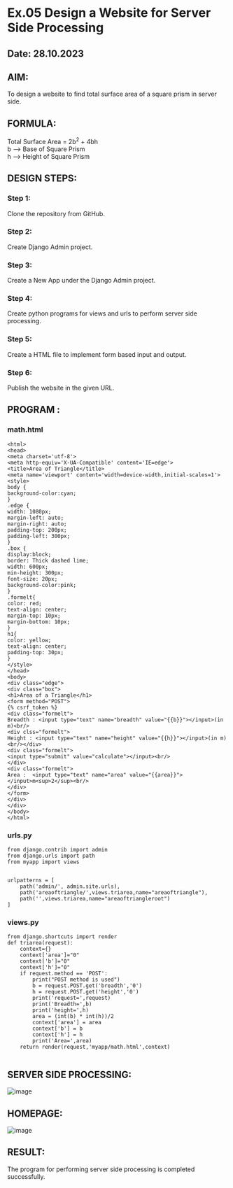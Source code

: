 # Ex.05 Design a Website for Server Side Processing
## Date: 28.10.2023

## AIM:
To design a website to find total surface area of a square prism in server side.

## FORMULA:
Total Surface Area = 2b<sup>2</sup> + 4bh
<br>b --> Base of Square Prism
<br>h --> Height of Square Prism

## DESIGN STEPS:

### Step 1:
Clone the repository from GitHub.

### Step 2:
Create Django Admin project.

### Step 3:
Create a New App under the Django Admin project.

### Step 4:
Create python programs for views and urls to perform server side processing.

### Step 5:
Create a HTML file to implement form based input and output.

### Step 6:
Publish the website in the given URL.

## PROGRAM :
### math.html
```
<html>
<head>
<meta charset='utf-8'>
<meta http-equiv='X-UA-Compatible' content='IE=edge'>
<title>Area of Triangle</title>
<meta name='viewport' content='width=device-width,initial-scales=1'>
<style>
body {
background-color:cyan;
}
.edge {
width: 1080px;
margin-left: auto;
margin-right: auto;
padding-top: 200px;
padding-left: 300px;
}
.box {
display:block;
border: Thick dashed lime;
width: 600px;
min-height: 300px;
font-size: 20px;
background-color:pink;
}
.formelt{
color: red;
text-align: center;
margin-top: 10px;
margin-bottom: 10px;
}
h1{
color: yellow;
text-align: center;
padding-top: 30px;
}
</style>
</head>
<body>
<div class="edge">
<div class="box">
<h1>Area of a Triangle</h1>
<form method="POST">
{% csrf_token %}
<div class="formelt">
Breadth : <input type="text" name="breadth" value="{{b}}"></input>(in m)<br/>
<div clss="formelt">
Height : <input type="text" name="height" value="{{h}}"></input>(in m)<br/></div>
<div class="formelt">
<input type="submit" value="calculate"></input><br/>
</div>
<div class="formelt">
Area :  <input type="text" name="area" value="{{area}}"></input>m<sup>2</sup><br/>
</div>
</form>
</div>
</div>
</body>
</html>
```
### urls.py
```
from django.contrib import admin
from django.urls import path
from myapp import views


urlpatterns = [
    path('admin/', admin.site.urls),
    path('areaoftriangle/',views.triarea,name="areaoftriangle"),
    path('',views.triarea,name="areaoftriangleroot")
]

```
### views.py
```
from django.shortcuts import render
def triarea(request):
    context={}
    context['area']="0"
    context['b']="0"
    context['h']="0"
    if request.method == 'POST':
        print("POST method is used")
        b = request.POST.get('breadth','0')
        h = request.POST.get('height','0')
        print('request=',request)
        print('Breadth=',b)
        print('height=',h)
        area = (int(b) * int(h))/2
        context['area'] = area
        context['b'] = b
        context['h'] = h
        print('Area=',area)
    return render(request,'myapp/math.html',context) 


```
## SERVER SIDE PROCESSING:
![image](https://github.com/LavanyaMuraleedharan/MathServer/assets/120103862/26457f62-b051-4caf-a216-10a1ae05fd95)


## HOMEPAGE:
![image](https://github.com/LavanyaMuraleedharan/MathServer/assets/120103862/40dfa46f-0e5e-4be9-b8c4-7d71d323ea8d)


## RESULT:
The program for performing server side processing is completed successfully.
